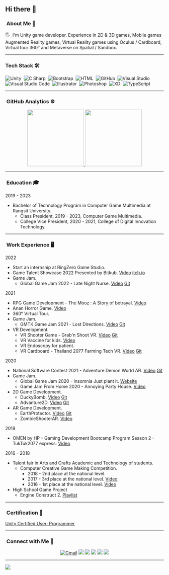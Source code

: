 ## Hi there 👋

### &nbsp;About Me 🚀

🖐️ &nbsp;I'm Unity game developer. Experience in 2D & 3D games, Mobile games Augmented Reality games, Virtual Reality games using Oculus / Cardboard, Virtual tour 360° and Metaverse on Spatial / Sandbox.

----
### Tech Stack 🛠

![Unity](https://img.shields.io/badge/-Unity-05122A?style=flat&logo=Unity)&nbsp;
![C Sharp](https://img.shields.io/badge/-CSharp-05122A?style=flat&logo=CSharp)&nbsp;
![Bootstrap](https://img.shields.io/badge/-Bootstrap-05122A?style=flat&logo=bootstrap&logoColor=563D7C)&nbsp;
![HTML](https://img.shields.io/badge/-HTML-05122A?style=flat&logo=HTML5)&nbsp;
![GitHub](https://img.shields.io/badge/-GitHub-05122A?style=flat&logo=github)&nbsp;
![Visual Studio](https://img.shields.io/badge/-Visual%20Studio-05122A?style=flat&logo=Visual-Studio&logoColor=5C2D91)&nbsp;
![Visual Studio Code](https://img.shields.io/badge/-Visual%20Studio%20Code-05122A?style=flat&logo=visual-studio-code&logoColor=007ACC)&nbsp;
![Illustrator](https://img.shields.io/badge/-Illustrator-05122A?style=flat&logo=adobe-illustrator)&nbsp;
![Photoshop](https://img.shields.io/badge/-Photoshop-05122A?style=flat&logo=adobe-photoshop)&nbsp;
![XD](https://img.shields.io/badge/-XD-05122A?style=flat&logo=Adobe-XD)&nbsp;
![TypeScript](https://img.shields.io/badge/-TypeScript-05122A?style=flat&logo=TypeScript)&nbsp;

----
### &nbsp;GitHub Analytics ⚙️
<p align="center">
<a href="https://github.com/Werasilz">
  <img height="180em" src="https://github-readme-stats.vercel.app/api?username=Werasilz&show_icons=true&hide_border=true"/>
  <img height="180em" src="https://github-readme-stats-eight-theta.vercel.app/api/top-langs/?username=Werasilz&layout=compact&langs_count=8&hide_border=true"/>
</a>
</p>

----
### &nbsp;Education 🎓
2019 - 2023
- Bachelor of Technology Program in Computer Game Multimedia at Rangsit University.
  - Class President, 2019 - 2023, Computer Game Multimedia.
  - College Vice President, 2020 - 2021, College of Digital Innovation Technology.

----
### &nbsp;Work Experience 🖥️

2022
- Start an internship at RingZero Game Studio.
- Game Talent Showcase 2022 Presented by Bitkub. [Video](https://youtu.be/uNNSdheJNBk) [itch.io](https://werasilz.itch.io/the-mooz)
- Game Jam.
  - Global Game Jam 2022 - Late Night Nurse. [Video](https://youtu.be/zoOjFW_cIaA) [Git](https://github.com/Werasilz/Late_Night_Nurse_GGJ_2022)

2021
- RPG Game Development - The Mooz : A Story of betrayal. [Video](https://youtu.be/jrZXdRgjems)
- Anan Horror Game. [Video](https://youtu.be/gApbeT6qsAo)
- 360° Virtual Tour.
- Game Jam.
  - GMTK Game Jam 2021 - Lost Directions. [Video](https://youtu.be/JmYGcF_nGXk) [Git](https://github.com/Werasilz/Lost_Directions_GMTK_Game_Jam)
- VR Development.
  - VR Shooter Game - Grab'n Shoot VR. [Video](https://youtu.be/WOkTBJXtwHo) [Git](https://github.com/Werasilz/CGM499_FinalProject_Grab_n_Shoot_VR)
  - VR Vaccine for kids. [Video](https://youtu.be/_QiUck2jxVw)
  - VR Endoscopy for patient.
  - VR Cardboard - Thailand 2077 Farming Tech VR. [Video](https://youtu.be/iwAmVzQL_bo) [Git](https://github.com/Werasilz/Thailand_2077_Farming_Tech_VR)

2020
- National Software Contest 2021 - Adventure Demon World AR. [Video](https://youtu.be/p95r7JE4m0o) [Git](https://github.com/Werasilz/NSC_2021_Adventure_Demon_World_AR)
- Game Jam.
  - Global Game Jam 2020 - Insomnia Just plant it. [Website](https://globalgamejam.org/2020/games/just-plant-it-7)
  - Game Jam From Home 2020 - Annoying Party House. [Video](https://youtu.be/JfK2sbaOtHk)
- 2D Game Development.
  - DuckyBomb. [Video](https://youtu.be/W0L-RTE0svc) [Git](https://github.com/Werasilz/CGM244_MidtermProject_DuckyBomb)
  - Advanture2D. [Video](https://youtu.be/JNReJQcSimg) [Git](https://github.com/Werasilz/CGM244_FinalProject_Advanture2D)
- AR Game Development. 
  - EarthProtector. [Video](https://youtu.be/hOrXUDcJRhg) [Git](https://github.com/Werasilz/CGM499_MidtermProject_EarthProtector)
  - ZombieShooterAR. [Video](https://youtu.be/Tr4RdN51q3g)

2019
- OMEN by HP – Gaming Development Bootcamp Program Season 2 - TukTuk2077 express. [Video](https://youtu.be/50kIg9K64UU)

2016 - 2018
- Talent fair in Arts and Crafts Academic and Technology of students.
  - Computer Creative Game Making Competition.
    - 2018 - 2nd place at the national level.
    - 2017 - 3rd place at the national level. [Video](https://youtu.be/NyltXiypSEc)
    - 2016 - 1st place at the national level. [Video](https://youtu.be/XggtEimdq5w)
- High School Game Project
  - Engine Construct 2. [Playlist](https://www.youtube.com/playlist?list=PLsC5wGKNY9vra0bvrs-2tODympZBeLG5a)

----
### &nbsp;Certification 📄
[Unity Certified User: Programmer](https://www.credly.com/badges/204ab3b3-8e51-47d7-a7aa-124b696ce305/public_url)

----
### &nbsp;Connect with Me 🤝
<p align="center">
<a href="mailto:werasil.r@gmail.com"><img alt="Gmail" src="https://img.shields.io/badge/Gmail-D14836?style=for-the-badge&logo=youtube&logoColor=white"></a>
<a href="https://www.youtube.com/user/MrZenGamer"><img src="https://img.shields.io/badge/YouTube-FF0000?style=for-the-badge&logo=youtube&logoColor=white"></a>
<a href="https://www.linkedin.com/in/werasil-rerkweang-806287211/"><img src="https://img.shields.io/badge/Linkedin-1877F2?style=for-the-badge&logo=linkedin&logoColor=white"></a>
<a href="https://www.instagram.com/werasilz/"><img src="https://img.shields.io/badge/Instagram-E4405F?style=for-the-badge&logo=instagram&logoColor=white"></a>
<a href="https://www.reddit.com/user/Werasil_z"><img src="https://img.shields.io/badge/Reddit-FF4500?style=for-the-badge&logo=reddit&logoColor=white"></a>
<a href="https://steamcommunity.com/id/werasilz/"><img src="https://img.shields.io/badge/Steam-000000?style=for-the-badge&logo=steam&logoColor=white"></a>
</p>

----
![](https://komarev.com/ghpvc/?username=Werasilz&style=flat-square&label=Visitors)

<!--
**Werasilz/Werasilz** is a ✨ _special_ ✨ repository because its `README.md` (this file) appears on your GitHub profile.

Here are some ideas to get you started:

- 🔭 I’m currently working on ...
- 🌱 I’m currently learning ...
- 👯 I’m looking to collaborate on ...
- 🤔 I’m looking for help with ...
- 💬 Ask me about ...
- 📫 How to reach me: ...
- 😄 Pronouns: ...
- ⚡ Fun fact: ...
-->
